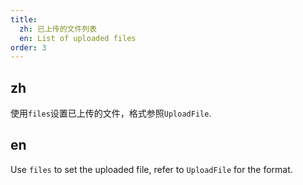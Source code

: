 ```yaml
---
title:
  zh: 已上传的文件列表
  en: List of uploaded files
order: 3
---
```


## zh

使用`files`设置已上传的文件，格式参照`UploadFile`.

## en

Use `files` to set the uploaded file, refer to `UploadFile` for the format.

